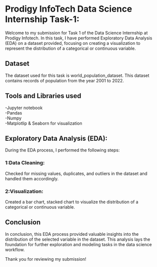 # Prodigy InfoTech Data Science Internship Task-1:

Welcome to my submission for Task 1 of the Data Science Internship at Prodigy Infotech. In this task, I have performed Exploratory Data Analysis (EDA) on a dataset provided, focusing on creating a visualization to represent the distribution of a categorical or continuous variable.

<h2>Dataset</h2>
The dataset used for this task is world_population_dataset. This dataset contains records of population from the year 2001 to 2022.

<h2>Tools and Libraries used</h2>
   -Jupyter notebook <br>
   -Pandas<br>
   -Numpy<br>
   -Matplotlip & Seaborn for visualization
   
<h2>Exploratory Data Analysis (EDA):</h2>   During the EDA process, I performed the following steps:

<h3>1:Data Cleaning:</h3>  Checked for missing values, duplicates, and outliers in the dataset and handled them accordingly.

<h3>2:Visualization:</h3>   Created a bar chart, stacked chart to visualize the distribution of a categorical or continuous variable.

<h2>Conclusion</h2>
In conclusion, this EDA process provided valuable insights into the distribution of the selected variable in the dataset. This analysis lays the foundation for further exploration and modeling tasks in the data science workflow.

Thank you for reviewing my submission!
